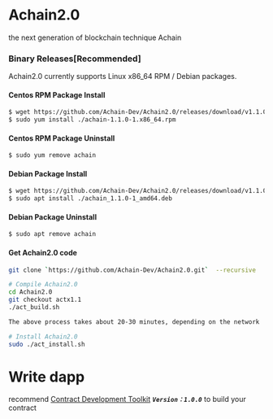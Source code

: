 # Achain2.0
the next generation of blockchain  technique Achain 


### Binary Releases[Recommended]
Achain2.0 currently supports Linux x86_64 RPM / Debian packages.
#### Centos RPM Package Install
```sh
$ wget https://github.com/Achain-Dev/Achain2.0/releases/download/v1.1.0/achain-1.1.0-1.x86_64.rpm
$ sudo yum install ./achain-1.1.0-1.x86_64.rpm
```

#### Centos RPM Package Uninstall
```sh
$ sudo yum remove achain
```

#### Debian Package Install
```sh
$ wget https://github.com/Achain-Dev/Achain2.0/releases/download/v1.1.0/achain_1.1.0-1_amd64.deb
$ sudo apt install ./achain_1.1.0-1_amd64.deb
```

#### Debian Package Uninstall
```sh
$ sudo apt remove achain
```

#### Get Achain2.0 code
```sh
git clone `https://github.com/Achain-Dev/Achain2.0.git`  --recursive

# Compile Achain2.0
cd Achain2.0  
git checkout actx1.1
./act_build.sh

The above process takes about 20-30 minutes, depending on the network

# Install Achain2.0
sudo ./act_install.sh
```

# Write dapp

recommend [Contract Development Toolkit](https://github.com/Achain-Dev/act.cdt) **_`Version：1.0.0`_** to build your contract
